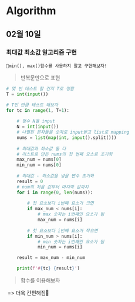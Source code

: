 # Algorithm

## 02월 10일

### 최대값 최소값 알고리즘 구현

`🧐min(), max()함수를 사용하지 말고 구현해보자!`

> 반복문만으로 표현

```python
# 몇 번 테스트 할 건지 T로 정함
T = int(input())

# T번 만큼 테스트 해보자
for tc in range(1, T+1):
    
    # 정수 N을 input
    N = int(input())
    # 나열된 문자들을 숫자로 input받고 list로 mapping
    nums = list(map(int, input().split()))
	
    # 최대값과 최소값 둘 다
    # 리스트로 만든 nums의 첫 번째 요소로 초기화
    max_num = nums[0]
    min_num = nums[0]
    
    # 최대값 - 최소값을 넣을 변수 초기화
    result = 0
    # num의 처음 값부터 마지막 값까지
    for i in range(0, len(nums)):
        
        # 첫 요소보다 i번째 요소가 크면
        if max_num < nums[i]:
            # max 숫자는 i번째인 요소가 됨
            max_num = nums[i]
		
        # 첫 요소보다 i번째 요소가 작으면
        if min_num > nums[i]:
            # min 숫자는 i번째인 요소가 됨
            min_num = nums[i]

    result = max_num - min_num

    print(f'#{tc} {result}')
```



> 함수를 이용해보자

​	=> 더욱 간편해짐👏

